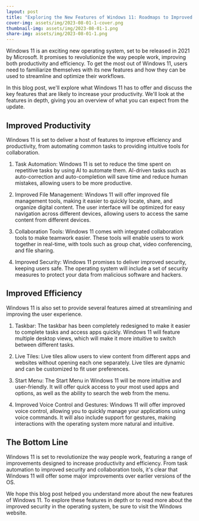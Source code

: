 ```yaml
---
layout: post
title: "Exploring the New Features of Windows 11: Roadmaps to Improved Productivity and Efficiency"
cover-img: assets/img/2023-08-01-1-cover.png
thumbnail-img: assets/img/2023-08-01-1.png
share-img: assets/img/2023-08-01-1.png
---
```





Windows 11 is an exciting new operating system, set to be released in 2021 by Microsoft. It promises to revolutionize the way people work, improving both productivity and efficiency. To get the most out of Windows 11, users need to familiarize themselves with its new features and how they can be used to streamline and optimize their workflows. 

In this blog post, we'll explore what Windows 11 has to offer and discuss the key features that are likely to increase your productivity. We'll look at the features in depth, giving you an overview of what you can expect from the update. 

## Improved Productivity

Windows 11 is set to deliver a host of features to improve efficiency and productivity, from automating common tasks to providing intuitive tools for collaboration. 

1. Task Automation: Windows 11 is set to reduce the time spent on repetitive tasks by using AI to automate them. AI-driven tasks such as auto-correction and auto-completion will save time and reduce human mistakes, allowing users to be more productive. 

2. Improved File Management: Windows 11 will offer improved file management tools, making it easier to quickly locate, share, and organize digital content. The user interface will be optimized for easy navigation across different devices, allowing users to access the same content from different devices. 

3. Collaboration Tools: Windows 11 comes with integrated collaboration tools to make teamwork easier. These tools will enable users to work together in real-time, with tools such as group chat, video conferencing, and file sharing. 

4. Improved Security: Windows 11 promises to deliver improved security, keeping users safe. The operating system will include a set of security measures to protect your data from malicious software and hackers. 

## Improved Efficiency

Windows 11 is also set to provide several features aimed at streamlining and improving the user experience. 

1. Taskbar: The taskbar has been completely redesigned to make it easier to complete tasks and access apps quickly. Windows 11 will feature multiple desktop views, which will make it more intuitive to switch between different tasks. 

2. Live Tiles: Live tiles allow users to view content from different apps and websites without opening each one separately. Live tiles are dynamic and can be customized to fit user preferences. 

3. Start Menu: The Start Menu in Windows 11 will be more intuitive and user-friendly. It will offer quick access to your most used apps and options, as well as the ability to search the web from the menu. 

4. Improved Voice Control and Gestures: Windows 11 will offer improved voice control, allowing you to quickly manage your applications using voice commands. It will also include support for gestures, making interactions with the operating system more natural and intuitive. 

## The Bottom Line

Windows 11 is set to revolutionize the way people work, featuring a range of improvements designed to increase productivity and efficiency. From task automation to improved security and collaboration tools, it's clear that Windows 11 will offer some major improvements over earlier versions of the OS. 

We hope this blog post helped you understand more about the new features of Windows 11. To explore these features in depth or to read more about the improved security in the operating system, be sure to visit the Windows website.
